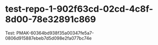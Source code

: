 # test-repo-1-902f63cd-02cd-4c8f-8d00-78e32891c869
Test: PMAK-60364bd938f35a00347fe5a7-0806d915887ebeb7d5d098e2fa077bc74e
